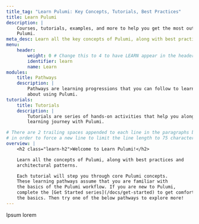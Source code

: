 ```yaml
---
title_tag: "Learn Pulumi: Key Concepts, Tutorials, Best Practices"
title: Learn Pulumi
description: |
    Courses, tutorials, examples, and more to help you get the most out of
    Pulumi.
meta_desc: Learn all the key concepts of Pulumi, along with best practices and architectural patterns with these curated tutorials.
menu:
    header:
        weight: 0 # Change this to 4 to have LEARN appear in the header bar.
        identifier: learn
        name: Learn
modules:
    title: Pathways
    description: |
        Pathways are learning progressions that you can follow to learn more
        about using Pulumi.
tutorials:
    title: Tutorials
    description: |
        Tutorials are series of hands-on activities that help you along your
        learning journey with Pulumi.

# There are 2 trailing spaces appended to each line in the paragraphs below
# in order to force a new line to limit the line length to 75 characters.
overview: |
    <h2 class="learn-h2">Welcome to Learn Pulumi!</h2>

    Learn all the concepts of Pulumi, along with best practices and  
    architectural patterns.

    Each tutorial will step you through core Pulumi concepts.  
    These learning pathways assume that you are familiar with  
    the basics of the Pulumi workflow. If you are new to Pulumi,  
    complete the [Get Started series](/docs/get-started) to get comfortable with   
    the basics. Then try one of the below pathways to explore more!  
---
```


Ipsum lorem
